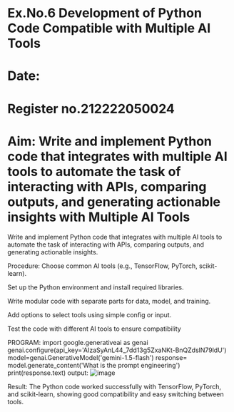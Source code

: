 # Ex.No.6 Development of Python Code Compatible with Multiple AI Tools

# Date:
# Register no.212222050024
# Aim: Write and implement Python code that integrates with multiple AI tools to automate the task of interacting with APIs, comparing outputs, and generating actionable insights with Multiple AI Tools

Write and implement Python code that integrates with multiple AI tools to automate the task of interacting with APIs, comparing outputs, and generating actionable insights.

Procedure:
Choose common AI tools (e.g., TensorFlow, PyTorch, scikit-learn).

Set up the Python environment and install required libraries.

Write modular code with separate parts for data, model, and training.

Add options to select tools using simple config or input.

Test the code with different AI tools to ensure compatibility

PROGRAM:
import google.generativeai as genai
genai.configure(api_key='AIzaSyAnL44_7dd13g5ZxaNKt-BnQZdslN79ldU')
model=genai.GenerativeModel('gemini-1.5-flash')
response= model.generate_content('What is the prompt engineering')
print(response.text)
output:
![image](https://github.com/user-attachments/assets/c14b402f-23da-4687-be6a-80550815daeb)


Result:
The Python code worked successfully with TensorFlow, PyTorch, and scikit-learn, showing good compatibility and easy switching between tools.

